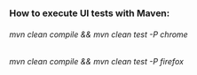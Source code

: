 ### How to execute UI tests with Maven:
###### mvn clean compile && mvn clean test -P chrome
###### mvn clean compile && mvn clean test -P firefox


